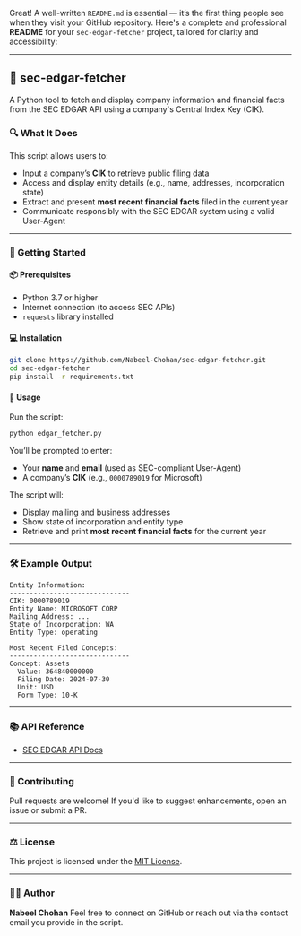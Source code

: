 Great! A well-written `README.md` is essential — it’s the first thing people see when they visit your GitHub repository. Here's a complete and professional **README** for your `sec-edgar-fetcher` project, tailored for clarity and accessibility:

---

## 📄 sec-edgar-fetcher

A Python tool to fetch and display company information and financial facts from the SEC EDGAR API using a company's Central Index Key (CIK).

### 🔍 What It Does

This script allows users to:

* Input a company’s **CIK** to retrieve public filing data
* Access and display entity details (e.g., name, addresses, incorporation state)
* Extract and present **most recent financial facts** filed in the current year
* Communicate responsibly with the SEC EDGAR system using a valid User-Agent

---

### 🚀 Getting Started

#### 📦 Prerequisites

* Python 3.7 or higher
* Internet connection (to access SEC APIs)
* `requests` library installed

#### 💻 Installation

```bash
git clone https://github.com/Nabeel-Chohan/sec-edgar-fetcher.git
cd sec-edgar-fetcher
pip install -r requirements.txt
```

#### 📌 Usage

Run the script:

```bash
python edgar_fetcher.py
```

You’ll be prompted to enter:

* Your **name** and **email** (used as SEC-compliant User-Agent)
* A company’s **CIK** (e.g., `0000789019` for Microsoft)

The script will:

* Display mailing and business addresses
* Show state of incorporation and entity type
* Retrieve and print **most recent financial facts** for the current year

---

### 🛠 Example Output

```
Entity Information:
------------------------------
CIK: 0000789019
Entity Name: MICROSOFT CORP
Mailing Address: ...
State of Incorporation: WA
Entity Type: operating

Most Recent Filed Concepts:
------------------------------
Concept: Assets
  Value: 364840000000
  Filing Date: 2024-07-30
  Unit: USD
  Form Type: 10-K
```

---

### 📚 API Reference

* [SEC EDGAR API Docs](https://www.sec.gov/edgar/sec-api-documentation)

---

### 🤝 Contributing

Pull requests are welcome! If you'd like to suggest enhancements, open an issue or submit a PR.

---

### ⚖️ License

This project is licensed under the [MIT License](LICENSE).

---

### 🙋‍♂️ Author

**Nabeel Chohan**
Feel free to connect on GitHub or reach out via the contact email you provide in the script.
